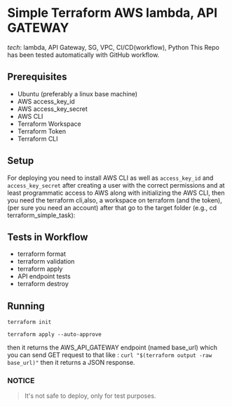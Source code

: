 # Simple Terraform AWS lambda, API GATEWAY

_tech_:
lambda, API Gateway, SG, VPC, CI/CD(workflow), Python
This Repo has been tested automatically with GitHub workflow.

## Prerequisites

- Ubuntu (preferably a linux base machine)
- AWS access_key_id
- AWS access_key_secret
- AWS CLI
- Terraform Workspace
- Terraform Token
- Terraform CLI

## Setup

For deploying you need to install AWS CLI as well as `access_key_id` and `access_key_secret` after creating a user
with the correct permissions and at least programmatic access to AWS along with initializing the AWS CLI, then
you need the terraform cli,also, a workspace on terraform (and the token), (per sure you need an account) after that
go to the target folder (e.g., cd terraform_simple_task):

## Tests in Workflow

- terraform format 
- terraform validation 
- terraform apply
- API endpoint tests
- terraform destroy

## Running

`terraform init`

`terraform apply --auto-approve`

then it returns the AWS_API_GATEWAY endpoint (named base_url) which you can send GET request to that like :
`curl "$(terraform output -raw base_url)"` then it returns a JSON response.

### NOTICE

> It's not safe to deploy, only for test purposes.


